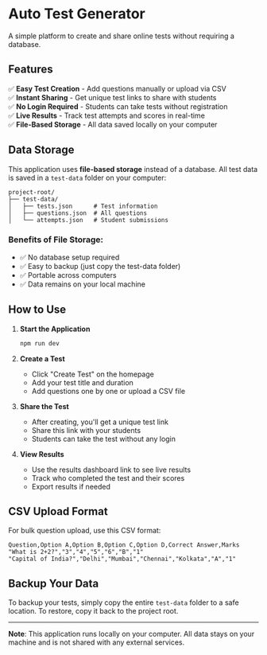 # Auto Test Generator

A simple platform to create and share online tests without requiring a database.

## Features

✅ **Easy Test Creation** - Add questions manually or upload via CSV  
✅ **Instant Sharing** - Get unique test links to share with students  
✅ **No Login Required** - Students can take tests without registration  
✅ **Live Results** - Track test attempts and scores in real-time  
✅ **File-Based Storage** - All data saved locally on your computer  

## Data Storage

This application uses **file-based storage** instead of a database. All test data is saved in a `test-data` folder on your computer:

```
project-root/
├── test-data/
│   ├── tests.json      # Test information
│   ├── questions.json  # All questions
│   └── attempts.json   # Student submissions
```

### Benefits of File Storage:
- ✅ No database setup required
- ✅ Easy to backup (just copy the test-data folder)
- ✅ Portable across computers
- ✅ Data remains on your local machine

## How to Use

1. **Start the Application**
   ```bash
   npm run dev
   ```

2. **Create a Test**
   - Click "Create Test" on the homepage
   - Add your test title and duration
   - Add questions one by one or upload a CSV file

3. **Share the Test**
   - After creating, you'll get a unique test link
   - Share this link with your students
   - Students can take the test without any login

4. **View Results**
   - Use the results dashboard link to see live results
   - Track who completed the test and their scores
   - Export results if needed

## CSV Upload Format

For bulk question upload, use this CSV format:

```csv
Question,Option A,Option B,Option C,Option D,Correct Answer,Marks
"What is 2+2?","3","4","5","6","B","1"
"Capital of India?","Delhi","Mumbai","Chennai","Kolkata","A","1"
```

## Backup Your Data

To backup your tests, simply copy the entire `test-data` folder to a safe location. To restore, copy it back to the project root.

---

**Note**: This application runs locally on your computer. All data stays on your machine and is not shared with any external services.